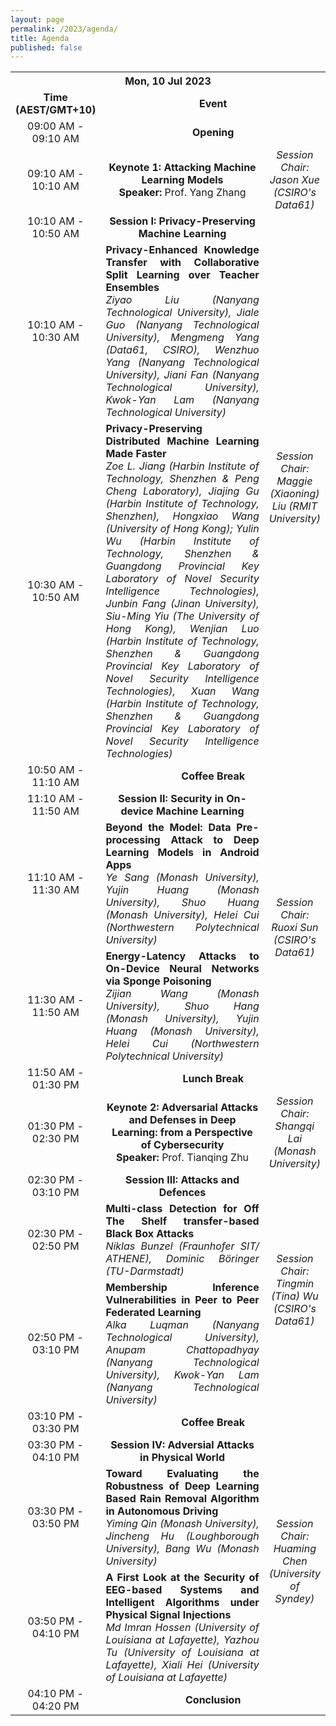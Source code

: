 ```yaml
---
layout: page
permalink: /2023/agenda/
title: Agenda
published: false
---
```

<table>
    <tr>
        <th colspan="3" style="text-align: center;"><strong class="h3">Mon, 10 Jul 2023</strong></th>
    </tr>
    <tr style="text-align: center;">
        <td><strong class="h4">Time (AEST/GMT+10)</strong></td>
        <td colspan="2" style="vertical-align: middle"><strong class="h4">Event</strong></td>
    </tr>
    <tr style="text-align: center;">
        <td style="vertical-align: middle">09:00 AM - 09:10 AM</td>
        <td colspan="2"><strong>Opening</strong></td>
    </tr>
    <tr style="text-align: center;">
        <td style="vertical-align: middle">09:10 AM - 10:10 AM</td>
        <td width="60%"><b>Keynote 1: Attacking Machine Learning Models</b><br><strong>Speaker: </strong>Prof. Yang Zhang</td>
        <td style="text-align:center;vertical-align:middle;"><i class="h4">Session Chair:<br>Jason Xue<br>(CSIRO's Data61)</i></td>
    </tr>
    <tr style="text-align: center;">
        <td style="vertical-align: middle">10:10 AM - 10:50 AM</td>
        <td><strong>Session I: Privacy-Preserving Machine Learning</strong></td>
        <td rowspan="3" style="text-align:center;vertical-align:middle;"><i class="h4">Session Chair:<br>Maggie (Xiaoning) Liu (RMIT University)</i></td>    
    </tr>
    <tr style="text-align: center;">
        <td style="vertical-align: middle">10:10 AM - 10:30 AM</td>
        <td style="text-align:justify;"><b>Privacy-Enhanced Knowledge Transfer with Collaborative Split Learning over Teacher Ensembles</b><br>
<i>Ziyao Liu (Nanyang Technological University), Jiale Guo (Nanyang Technological University), Mengmeng Yang (Data61, CSIRO), Wenzhuo Yang (Nanyang Technological University), Jiani Fan (Nanyang Technological University), Kwok-Yan Lam (Nanyang Technological University)</i></td>
    </tr>
    <tr style="text-align: center;">
        <td style="vertical-align: middle">10:30 AM - 10:50 AM</td>
        <td style="text-align:justify;"><b>Privacy-Preserving Distributed Machine Learning Made Faster</b><br>
<i>Zoe L. Jiang (Harbin Institute of Technology, Shenzhen & Peng Cheng Laboratory), Jiajing Gu (Harbin Institute of Technology, Shenzhen), Hongxiao Wang (University of Hong Kong); Yulin Wu (Harbin Institute of Technology, Shenzhen & Guangdong Provincial Key Laboratory of Novel Security Intelligence Technologies), Junbin Fang (Jinan University), Siu-Ming Yiu (The University of Hong Kong), Wenjian Luo (Harbin Institute of Technology, Shenzhen & Guangdong Provincial Key Laboratory of Novel Security Intelligence Technologies), Xuan Wang (Harbin Institute of Technology, Shenzhen & Guangdong Provincial Key Laboratory of Novel Security Intelligence Technologies)</i></td>
    </tr>
    <tr style="text-align: center;">
        <td style="vertical-align: middle">10:50 AM - 11:10 AM</td>
        <td colspan="2"><strong>Coffee Break</strong></td>
    </tr>
    <tr style="text-align: center;">
        <td style="vertical-align: middle">11:10 AM - 11:50 AM</td>
        <td><strong>Session II: Security in On-device Machine Learning</strong></td>
        <td rowspan="3" style="text-align:center;vertical-align:middle;"><i class="h4">Session Chair:<br>Ruoxi Sun<br>(CSIRO's Data61)</i></td>    
    </tr>
    <tr style="text-align: center;">
        <td style="vertical-align: middle">11:10 AM - 11:30 AM</td>
        <td style="text-align:justify;"><b>Beyond the Model: Data Pre-processing Attack to Deep Learning Models in Android Apps</b><br>
<i>Ye Sang (Monash University), Yujin Huang (Monash University), Shuo Huang (Monash University), Helei Cui (Northwestern Polytechnical University)</i></td>
    </tr>
    <tr style="text-align: center;">
        <td style="vertical-align: middle">11:30 AM - 11:50 AM</td>
        <td style="text-align:justify;"><b>Energy-Latency Attacks to On-Device Neural Networks via Sponge Poisoning</b><br>
<i>Zijian Wang (Monash University), Shuo Hang (Monash University), Yujin Huang (Monash University), Helei Cui (Northwestern Polytechnical University)</i></td>
    </tr>
     <tr style="text-align: center;">
        <td style="vertical-align: middle">11:50 AM - 01:30 PM</td>
        <td colspan="2"><strong>Lunch Break</strong></td>
    </tr>
    <tr style="text-align: center;">
        <td style="vertical-align: middle">01:30 PM - 02:30 PM</td>
        <td width="60%"><b>Keynote 2: Adversarial Attacks and Defenses in Deep Learning: from a Perspective of Cybersecurity</b><br><strong>Speaker: </strong>Prof. Tianqing Zhu</td>
        <td style="text-align:center;vertical-align:middle;"><i class="h4">Session Chair:<br>Shangqi Lai<br>(Monash University)</i></td>
    </tr>
    <tr style="text-align: center;">
        <td style="vertical-align: middle">02:30 PM - 03:10 PM</td>
        <td><strong>Session III: Attacks and Defences</strong></td>
        <td rowspan="3" style="text-align:center;vertical-align:middle;"><i class="h4">Session Chair:<br>Tingmin (Tina) Wu<br>(CSIRO's Data61)</i></td>    
    </tr>
    <tr style="text-align: center;">
        <td style="vertical-align: middle">02:30 PM - 02:50 PM</td>
        <td style="text-align:justify;"><b>Multi-class Detection for Off The Shelf transfer-based Black Box Attacks</b><br>
<i>Niklas Bunzel (Fraunhofer SIT/ ATHENE), Dominic Böringer (TU-Darmstadt)</i></td>
    </tr>
    <tr style="text-align: center;">
        <td style="vertical-align: middle">02:50 PM - 03:10 PM</td>
        <td style="text-align:justify;"><b>Membership Inference Vulnerabilities in Peer to Peer Federated Learning</b><br>
<i>Alka Luqman (Nanyang Technological University), Anupam Chattopadhyay (Nanyang Technological University), Kwok-Yan Lam (Nanyang Technological University)</i></td>
    </tr>
     <tr style="text-align: center;">
        <td style="vertical-align: middle">03:10 PM - 03:30 PM</td>
        <td colspan="2"><strong>Coffee Break</strong></td>
    </tr>
    <tr style="text-align: center;">
        <td style="vertical-align: middle">03:30 PM - 04:10 PM</td>
        <td><strong>Session IV: Adversial Attacks in Physical World</strong></td>
        <td rowspan="3" style="text-align:center;vertical-align:middle;"><i class="h4">Session Chair:<br>Huaming Chen<br>(University of Syndey)</i></td>    
    </tr>
    <tr style="text-align: center;">
        <td style="vertical-align: middle">03:30 PM - 03:50 PM</td>
        <td style="text-align:justify;"><b>Toward Evaluating the Robustness of Deep Learning Based Rain Removal Algorithm in Autonomous Driving</b><br>
<i>Yiming Qin (Monash University), Jincheng Hu (Loughborough University), Bang Wu (Monash University)</i></td>
    </tr>
    <tr style="text-align: center;">
        <td style="vertical-align: middle">03:50 PM - 04:10 PM</td>
        <td style="text-align:justify;"><b>A First Look at the Security of EEG-based Systems and Intelligent Algorithms under Physical Signal Injections</b><br>
<i>Md Imran Hossen (University of Louisiana at Lafayette), Yazhou Tu (University of Louisiana at Lafayette), Xiali Hei (University of Louisiana at Lafayette)</i></td>
    </tr>
    <tr style="text-align: center;">
        <td style="vertical-align: middle">04:10 PM - 04:20 PM</td>
        <td colspan="2"><strong>Conclusion</strong></td>
    </tr>
</table>
